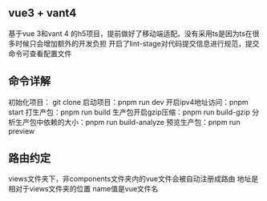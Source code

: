 ## vue3 + vant4

基于vue 3和vant 4 的h5项目，提前做好了移动端适配。没有采用ts是因为ts在很多时候只会增加额外的开发负担
开启了lint-stage对代码提交信息进行规范，提交命令可查看配置文件

## 命令详解
初始化项目： git clone <github url>
启动项目：pnpm run dev
开启ipv4地址访问：pnpm start
打生产包：pnpm run build
生产包开启gzip压缩：pnpm run build-gzip
分析生产包中依赖的大小：pnpm run build-analyze
预览生产包：pnpm run preview

## 路由约定
views文件夹下，非components文件夹内的vue文件会被自动注册成路由
地址是相对于views文件夹的位置
name值是vue文件名
